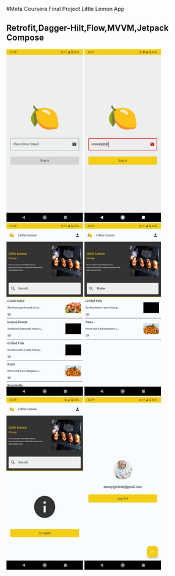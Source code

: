 #Meta Coursera Final Project Little Lemon App
## Retrofit,Dagger-Hilt,Flow,MVVM,Jetpack Compose
<img src="https://raw.githubusercontent.com/emreyigit98/imageJson/master/MetaCourseraFinalProject/onboarding_screen_1.jpg" alt="add_screen_img" width="200" height="450"> <img src="https://raw.githubusercontent.com/emreyigit98/imageJson/master/MetaCourseraFinalProject/onboarding_screen_2.jpg" alt="add_screen_img" width="200" height="450">
<img src="https://raw.githubusercontent.com/emreyigit98/imageJson/master/MetaCourseraFinalProject/home_screen.jpg" alt="add_screen_img" width="200" height="450"> <img src="https://raw.githubusercontent.com/emreyigit98/imageJson/master/MetaCourseraFinalProject/home_screen_search.jpg" alt="add_screen_img" width="200" height="450"> <img src="https://raw.githubusercontent.com/emreyigit98/imageJson/master/MetaCourseraFinalProject/home_screen_error.jpg" alt="add_screen_img" width="200" height="450">
<img src="https://raw.githubusercontent.com/emreyigit98/imageJson/master/MetaCourseraFinalProject/profile_screen.jpg" alt="add_screen_img" width="200" height="450">
